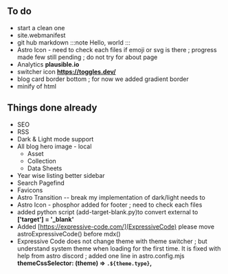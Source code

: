 ## To do 
- start a clean one 
- site.webmanifest 
- git hub markdown 
        :::note
        Hello, world
        :::
- Astro Icon -  need to check each files if emoji or svg is there ; progress made few still pending ; do not try for about page
- Analytics **plausible.io**
- switcher icon **https://toggles.dev/**
- blog card border bottom ; for now we added gradient border
- minify of html 



## Things done already 
- SEO
- RSS
- Dark & Light mode support
- All blog hero image - local
    - Asset 
    - Collection
    - Data Sheets
- Year wise listing better sidebar 
- Search Pagefind 
- Favicons 
- Astro Transition -- break my implementation of dark/light needs to 
- Astro Icon - phosphor added for footer ; need to check each files
- added python script (add-target-blank.py)to convert external to **['target'] = '_blank'**
- Added [https://expressive-code.com/](ExpressiveCode) please move astroExpressiveCode() before mdx()
-  Expressive Code does not change theme with theme switcher ; but understand system theme when loading for the first time. It is fixed with help from astro discord ; added one line in astro.config.mjs **themeCssSelector: (theme) => `.${theme.type}`,**



